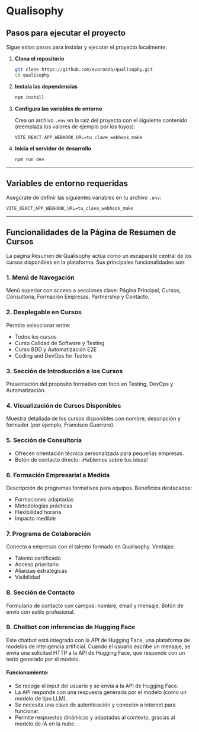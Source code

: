 # Qualisophy

## Pasos para ejecutar el proyecto

Sigue estos pasos para instalar y ejecutar el proyecto localmente:

1. **Clona el repositorio**
   ```bash
   git clone https://github.com/evaronda/qualisophy.git
   cd qualisophy
   ```

2. **Instala las dependencias**
   ```bash
   npm install
   ```

3. **Configura las variables de entorno**

   Crea un archivo `.env` en la raíz del proyecto con el siguiente contenido (reemplaza los valores de ejemplo por los tuyos):

   ```
   VITE_REACT_APP_WEBHOOK_URL=tu_clave_webhook_make
   ```

4. **Inicia el servidor de desarrollo**
   ```bash
   npm run dev
   ```

---

## Variables de entorno requeridas

Asegúrate de definir las siguientes variables en tu archivo `.env`:

```
VITE_REACT_APP_WEBHOOK_URL=tu_clave_webhook_make
```

---

## Funcionalidades de la Página de Resumen de Cursos

La página Resumen de Qualisophy actúa como un escaparate central de los cursos disponibles en la plataforma. Sus principales funcionalidades son:

### 1. Menú de Navegación
Menú superior con acceso a secciones clave: Página Principal, Cursos, Consultoría, Formación Empresas, Partnership y Contacto.

### 2. Desplegable en Cursos
Permite seleccionar entre:
- Todos los cursos
- Curso Calidad de Software y Testing
- Curso BDD y Automatización E2E
- Coding and DevOps for Testers

### 3. Sección de Introducción a los Cursos
Presentación del propósito formativo con foco en Testing, DevOps y Automatización.

### 4. Visualización de Cursos Disponibles
Muestra detallada de los cursos disponibles con nombre, descripción y formador (por ejemplo, Francisco Guerrero).

### 5. Sección de Consultoría
- Ofrecen orientación técnica personalizada para pequeñas empresas.
- Botón de contacto directo: ¡Hablemos sobre tus ideas!

### 6. Formación Empresarial a Medida
Descripción de programas formativos para equipos. Beneficios destacados:
- Formaciones adaptadas
- Metodologías prácticas
- Flexibilidad horaria
- Impacto medible

### 7. Programa de Colaboración
Conecta a empresas con el talento formado en Qualisophy. Ventajas:
- Talento certificado
- Acceso prioritario
- Alianzas estratégicas
- Visibilidad

### 8. Sección de Contacto
Formulario de contacto con campos: nombre, email y mensaje. Botón de envío con estilo profesional.

### 9. Chatbot con inferencias de Hugging Face
Este chatbot está integrado con la API de Hugging Face, una plataforma de modelos de inteligencia artificial. Cuando el usuario escribe un mensaje, se envía una solicitud HTTP a la API de Hugging Face, que responde con un texto generado por el modelo.

#### Funcionamiento:
- Se recoge el input del usuario y se envía a la API de Hugging Face.
- La API responde con una respuesta generada por el modelo (como un modelo de tipo LLM).
- Se necesita una clave de autenticación y conexión a internet para funcionar.
- Permite respuestas dinámicas y adaptadas al contexto, gracias al modelo de IA en la nube.

